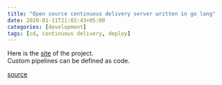 ```yaml
---
title: "Open source continuous delivery server written in go lang"
date: 2020-01-11T21:02:43+05:00
categories: [development]
tags: [cd, continuous delivery, deploy]
---
```

Here is the [site](https://www.gocd.org/) of the project.  
Custom pipelines can be defined as code.  

[source](https://github.com/gocd/gocd)
